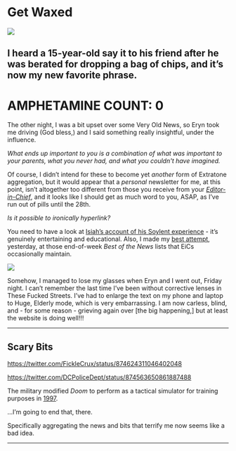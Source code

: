 # Get Waxed

![](https://paper-attachments.dropbox.com/s_B16DC4E71B9CF91DE7CC6D046879EFC854CDAD8315D2DB42E2BF3C30B345D9EC_1497347133949_struggle.JPG)

## I heard a 15-year-old say it to his friend after he was berated for dropping a bag of chips, and it’s now my new favorite phrase.
# AMPHETAMINE COUNT: 0

The other night, I was a bit upset over some Very Old News, so Eryn took me driving (God bless,) and I said something really insightful, under the influence.

*What ends up important to you is a combination of what was important to your parents, what you never had, and what you couldn't have imagined.*

Of course, I didn’t intend for these to become yet *another* form of Extratone aggregation, but it would appear that a *personal* newsletter for me, at this point, isn’t altogether too different from those you receive from your [*Editor-in-Chief*](http://extratone.com/freq), and it looks like I should get as much word to you, ASAP, as I’ve run out of pills until the 28th.

*Is it possible to ironically hyperlink?* 

You need to have a look at [Isiah’s account of his Soylent experience](http://bit.ly/isiahsoylent) - it’s genuinely entertaining and educational.  Also, I made my [best attempt](http://bit.ly/tractorblogging), yesterday, at those end-of-week *Best of the News* lists that EiCs occasionally maintain.

![](https://paper-attachments.dropbox.com/s_B16DC4E71B9CF91DE7CC6D046879EFC854CDAD8315D2DB42E2BF3C30B345D9EC_1497432755675_nogood.jpg)


Somehow, I managed to lose my glasses when Eryn and I went out, Friday night. I can’t remember the last time I’ve been without corrective lenses in These Fucked Streets. I’ve had to enlarge the text on my phone and laptop to Huge, Elderly mode, which is very embarrassing. I am now carless, blind, and - for some reason - grieving again over [the big happening,] but at least the website is doing well!!!

----------
##  Scary Bits
https://twitter.com/FickleCrux/status/874624311046402048

https://twitter.com/DCPoliceDept/status/874563650861887488


The military modified *Doom* to perform as a tactical simulator for training purposes in [1997](https://www.wired.com/1997/04/ff-doom/).

…I’m going to end that, there. 

Specifically aggregating the news and bits that terrify me now seems like a bad idea.

----------




